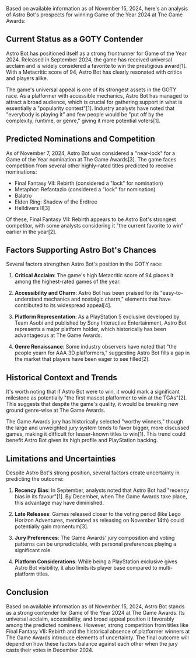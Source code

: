 Based on available information as of November 15, 2024, here's an analysis of Astro Bot's prospects for winning Game of the Year 2024 at The Game Awards:

## Current Status as a GOTY Contender

Astro Bot has positioned itself as a strong frontrunner for Game of the Year 2024. Released in September 2024, the game has received universal acclaim and is widely considered a favorite to win the prestigious award[1]. With a Metacritic score of 94, Astro Bot has clearly resonated with critics and players alike.

The game's universal appeal is one of its strongest assets in the GOTY race. As a platformer with accessible mechanics, Astro Bot has managed to attract a broad audience, which is crucial for gathering support in what is essentially a "popularity contest"[1]. Industry analysts have noted that "everybody is playing it" and few people would be "put off by the complexity, runtime, or genre," giving it more potential voters[1].

## Predicted Nominations and Competition

As of November 7, 2024, Astro Bot was considered a "near-lock" for a Game of the Year nomination at The Game Awards[3]. The game faces competition from several other highly-rated titles predicted to receive nominations:

- Final Fantasy VII: Rebirth (considered a "lock" for nomination)
- Metaphor: Refantazio (considered a "lock" for nomination)
- Balatro
- Elden Ring: Shadow of the Erdtree
- Helldivers II[3]

Of these, Final Fantasy VII: Rebirth appears to be Astro Bot's strongest competitor, with some analysts considering it "the current favorite to win" earlier in the year[2].

## Factors Supporting Astro Bot's Chances

Several factors strengthen Astro Bot's position in the GOTY race:

1. **Critical Acclaim**: The game's high Metacritic score of 94 places it among the highest-rated games of the year.

2. **Accessibility and Charm**: Astro Bot has been praised for its "easy-to-understand mechanics and nostalgic charm," elements that have contributed to its widespread appeal[4].

3. **Platform Representation**: As a PlayStation 5 exclusive developed by Team Asobi and published by Sony Interactive Entertainment, Astro Bot represents a major platform holder, which historically has been advantageous at The Game Awards.

4. **Genre Renaissance**: Some industry observers have noted that "the people yearn for AAA 3D platformers," suggesting Astro Bot fills a gap in the market that players have been eager to see filled[2].

## Historical Context and Trends

It's worth noting that if Astro Bot were to win, it would mark a significant milestone as potentially "the first mascot platformer to win at the TGAs"[2]. This suggests that despite the game's quality, it would be breaking new ground genre-wise at The Game Awards.

The Game Awards jury has historically selected "worthy winners," though the large and unweighted jury system tends to favor bigger, more discussed games, making it difficult for lesser-known titles to win[1]. This trend could benefit Astro Bot given its high profile and PlayStation backing.

## Limitations and Uncertainties

Despite Astro Bot's strong position, several factors create uncertainty in predicting the outcome:

1. **Recency Bias**: In September, analysts noted that Astro Bot had "recency bias in its favour"[1]. By December, when The Game Awards take place, this advantage may have diminished.

2. **Late Releases**: Games released closer to the voting period (like Lego Horizon Adventures, mentioned as releasing on November 14th) could potentially gain momentum[3].

3. **Jury Preferences**: The Game Awards' jury composition and voting patterns can be unpredictable, with personal preferences playing a significant role.

4. **Platform Considerations**: While being a PlayStation exclusive gives Astro Bot visibility, it also limits its player base compared to multi-platform titles.

## Conclusion

Based on available information as of November 15, 2024, Astro Bot stands as a strong contender for Game of the Year 2024 at The Game Awards. Its universal acclaim, accessibility, and broad appeal position it favorably among the predicted nominees. However, strong competition from titles like Final Fantasy VII: Rebirth and the historical absence of platformer winners at The Game Awards introduce elements of uncertainty. The final outcome will depend on how these factors balance against each other when the jury casts their votes in December 2024.